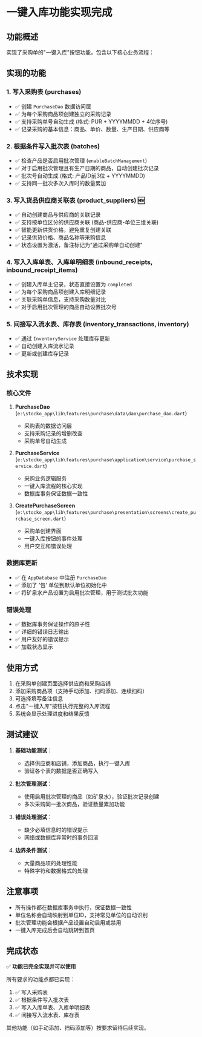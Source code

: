 # 一键入库功能实现完成

## 功能概述
实现了采购单的"一键入库"按钮功能，包含以下核心业务流程：

## 实现的功能

### 1. 写入采购表 (purchases)
- ✅ 创建 `PurchaseDao` 数据访问层
- ✅ 为每个采购商品项创建独立的采购记录
- ✅ 支持采购单号自动生成 (格式: PUR + YYYYMMDD + 4位序号)
- ✅ 记录采购的基本信息：商品、单价、数量、生产日期、供应商等

### 2. 根据条件写入批次表 (batches)
- ✅ 检查产品是否启用批次管理 (`enableBatchManagement`)
- ✅ 对于启用批次管理且有生产日期的商品，自动创建批次记录
- ✅ 批次号自动生成 (格式: 产品ID前3位 + YYYYMMDD)
- ✅ 支持同一批次多次入库时的数量累加

### 3. 写入货品供应商关联表 (product_suppliers) 🆕
- ✅ 自动创建商品与供应商的关联记录
- ✅ 支持按单位区分的供应商关联 (商品-供应商-单位三维关联)
- ✅ 智能更新供货价格，避免重复创建关联
- ✅ 记录供货价格、商品名称等采购信息
- ✅ 状态设置为激活，备注标记为"通过采购单自动创建"

### 4. 写入入库单表、入库单明细表 (inbound_receipts, inbound_receipt_items)
- ✅ 创建入库单主记录，状态直接设置为 `completed`
- ✅ 为每个采购商品项创建入库明细记录
- ✅ 关联采购单信息，支持采购数量对比
- ✅ 对于启用批次管理的商品自动设置批次号

### 5. 间接写入流水表、库存表 (inventory_transactions, inventory)
- ✅ 通过 `InventoryService` 处理库存更新
- ✅ 自动创建入库流水记录
- ✅ 更新或创建库存记录

## 技术实现

### 核心文件
1. **PurchaseDao** (`e:\stocko_app\lib\features\purchase\data\dao\purchase_dao.dart`)
   - 采购表的数据访问层
   - 支持采购记录的增删改查
   - 采购单号自动生成

2. **PurchaseService** (`e:\stocko_app\lib\features\purchase\application\service\purchase_service.dart`)
   - 采购业务逻辑服务
   - 一键入库流程的核心实现
   - 数据库事务保证数据一致性

3. **CreatePurchaseScreen** (`e:\stocko_app\lib\features\purchase\presentation\screens\create_purchase_screen.dart`)
   - 采购单创建界面
   - 一键入库按钮的事件处理
   - 用户交互和错误处理

### 数据库更新
- ✅ 在 `AppDatabase` 中注册 `PurchaseDao`
- ✅ 添加了 '包' 单位到默认单位初始化中
- ✅ 将矿泉水产品设置为启用批次管理，用于测试批次功能

### 错误处理
- ✅ 数据库事务保证操作的原子性
- ✅ 详细的错误日志输出
- ✅ 用户友好的错误提示
- ✅ 加载状态显示

## 使用方式

1. 在采购单创建页面选择供应商和采购店铺
2. 添加采购商品项（支持手动添加、扫码添加、连续扫码）
3. 可选择填写备注信息
4. 点击"一键入库"按钮执行完整的入库流程
5. 系统会显示处理进度和结果反馈

## 测试建议

1. **基础功能测试**：
   - 选择供应商和店铺，添加商品，执行一键入库
   - 验证各个表的数据是否正确写入

2. **批次管理测试**：
   - 使用启用批次管理的商品（如矿泉水），验证批次记录创建
   - 多次采购同一批次商品，验证数量累加功能

3. **错误处理测试**：
   - 缺少必填信息时的错误提示
   - 网络或数据库异常时的事务回滚

4. **边界条件测试**：
   - 大量商品项的处理性能
   - 特殊字符和数据格式的处理

## 注意事项

- 所有操作都在数据库事务中执行，保证数据一致性
- 单位名称会自动映射到单位ID，支持常见单位的自动识别
- 批次管理功能会根据产品设置自动启用或禁用
- 一键入库完成后会自动跳转到首页

## 完成状态
✅ **功能已完全实现并可以使用**

所有要求的功能点都已实现：
1. ✅ 写入采购表
2. ✅ 根据条件写入批次表  
3. ✅ 写入入库单表、入库单明细表
4. ✅ 间接写入流水表、库存表

其他功能（如手动添加、扫码添加等）按要求留待后续实现。
